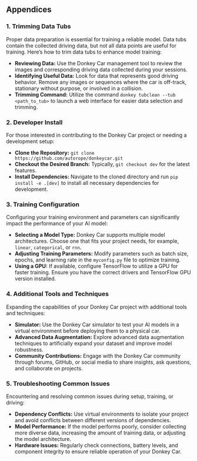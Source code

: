 ## Appendices

### 1. Trimming Data Tubs

Proper data preparation is essential for training a reliable model. Data tubs contain the collected driving data, but not all data points are useful for training. Here’s how to trim data tubs to enhance model training:

- **Reviewing Data:** Use the Donkey Car management tool to review the images and corresponding driving data collected during your sessions.
- **Identifying Useful Data:** Look for data that represents good driving behavior. Remove any images or sequences where the car is off-track, stationary without purpose, or involved in a collision.
- **Trimming Command:** Utilize the command `donkey tubclean --tub <path_to_tub>` to launch a web interface for easier data selection and trimming.

### 2. Developer Install

For those interested in contributing to the Donkey Car project or needing a development setup:

- **Clone the Repository:** `git clone https://github.com/autorope/donkeycar.git`
- **Checkout the Desired Branch:** Typically, `git checkout dev` for the latest features.
- **Install Dependencies:** Navigate to the cloned directory and run `pip install -e .[dev]` to install all necessary dependencies for development.

### 3. Training Configuration

Configuring your training environment and parameters can significantly impact the performance of your AI model:

- **Selecting a Model Type:** Donkey Car supports multiple model architectures. Choose one that fits your project needs, for example, `linear`, `categorical`, or `rnn`.
- **Adjusting Training Parameters:** Modify parameters such as batch size, epochs, and learning rate in the `myconfig.py` file to optimize training.
- **Using a GPU:** If available, configure TensorFlow to utilize a GPU for faster training. Ensure you have the correct drivers and TensorFlow GPU version installed.

### 4. Additional Tools and Techniques

Expanding the capabilities of your Donkey Car project with additional tools and techniques:

- **Simulator:** Use the Donkey Car simulator to test your AI models in a virtual environment before deploying them to a physical car.
- **Advanced Data Augmentation:** Explore advanced data augmentation techniques to artificially expand your dataset and improve model robustness.
- **Community Contributions:** Engage with the Donkey Car community through forums, GitHub, or social media to share insights, ask questions, and collaborate on projects.

### 5. Troubleshooting Common Issues

Encountering and resolving common issues during setup, training, or driving:

- **Dependency Conflicts:** Use virtual environments to isolate your project and avoid conflicts between different versions of dependencies.
- **Model Performance:** If the model performs poorly, consider collecting more diverse data, increasing the amount of training data, or adjusting the model architecture.
- **Hardware Issues:** Regularly check connections, battery levels, and component integrity to ensure reliable operation of your Donkey Car.